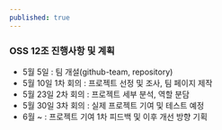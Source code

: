```yaml
---
published: true
---
```

### OSS 12조 진행사항 및 계획
- 5월 5일 : 팀 개설(github-team, repository)
- 5월 10일 1차 회의 : 프로젝트 선정 및 조사, 팀 페이지 제작
- 5월 23일 2차 회의 : 프로젝트 세부 분석, 역할 분담
- 5월 30일 3차 회의 : 실제 프로젝트 기여 및 테스트 예정
- 6월 ~ : 프로젝트 기여 1차 피드백 및 이후 개선 방향 기획 